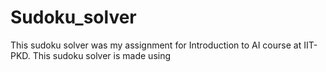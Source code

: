 # Sudoku_solver

This sudoku solver was my assignment for Introduction to AI course at IIT-PKD. This sudoku solver is made using 
